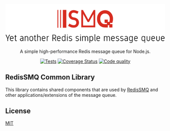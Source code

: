 <div align="center" style="text-align: center">
  <p><a href="https://github.com/weyoss/redis-smq-common"><img alt="RedisSMQ" src="./logo.png" /></a></p>
  <p>A simple high-performance Redis message queue for Node.js.</p>
  <p>
    <a href="https://github.com/weyoss/redis-smq-common/actions/workflows/tests.yml"><img src="https://github.com/weyoss/redis-smq-common/actions/workflows/tests.yml/badge.svg" alt="Tests" style="max-width:100%;" /></a>
    <a href="https://codecov.io/github/weyoss/redis-smq-common?branch=master" rel="nofollow"><img src="https://img.shields.io/codecov/c/github/weyoss/redis-smq-common" alt="Coverage Status" /></a>
    <a href="https://lgtm.com/projects/g/weyoss/redis-smq-common/context:javascript" rel="nofollow"><img src="https://img.shields.io/lgtm/grade/javascript/github/weyoss/redis-smq-common.svg?logo=lgtm&logoWidth=18" alt="Code quality" /></a>
  </p>
</div>

## RedisSMQ Common Library

This library contains shared components that are used by [RedisSMQ](https://github.com/weyoss/redis-smq) and other applications/extensions of the message queue.

## License

[MIT](https://github.com/weyoss/redis-smq/blob/master/LICENSE)
